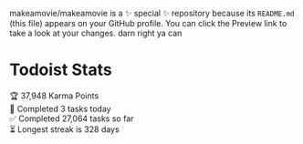 makeamovie/makeamovie is a ✨ special ✨ repository because its `README.md` (this file) appears on your GitHub profile.
You can click the Preview link to take a look at your changes. darn right ya can

# Todoist Stats

<!-- TODO-IST:START -->
🏆  37,948 Karma Points           
🌸  Completed 3 tasks today           
✅  Completed 27,064 tasks so far           
⏳  Longest streak is 328 days
<!-- TODO-IST:END -->